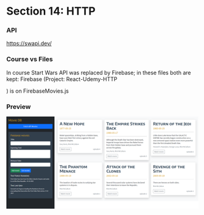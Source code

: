 # Section 14: HTTP

### API
https://swapi.dev/

### Course vs Files
In course Start Wars API was replaced by Firebase; in these files both are kept: Firebase (Project: React-Udemy-HTTP	
 
) is on FirebaseMovies.js

### Preview
![alt text](preview.png)